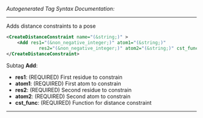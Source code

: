 <!-- THIS IS AN AUTOGENERATED FILE: Don't edit it directly, instead change the schema definition in the code itself. -->

_Autogenerated Tag Syntax Documentation:_

---
Adds distance constraints to a pose

```xml
<CreateDistanceConstraint name="(&string;)" >
    <Add res1="(&non_negative_integer;)" atom1="(&string;)"
            res2="(&non_negative_integer;)" atom2="(&string;)" cst_func="(&string;)" />
</CreateDistanceConstraint>
```



Subtag **Add**:   

-   **res1**: (REQUIRED) First residue to constrain
-   **atom1**: (REQUIRED) First atom to constrain
-   **res2**: (REQUIRED) Second residue to constrain
-   **atom2**: (REQUIRED) Second atom to constrain
-   **cst_func**: (REQUIRED) Function for distance constraint

---
